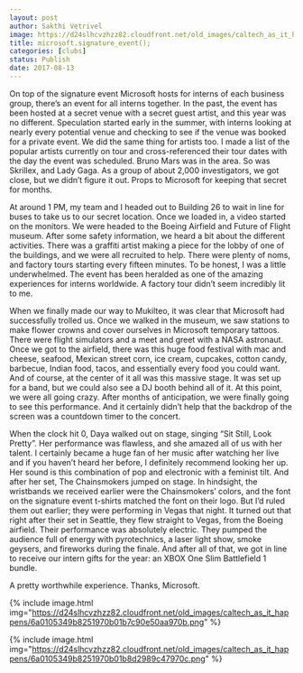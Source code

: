 ```yaml
---
layout: post
author: Sakthi Vetrivel
image: https://d24slhcvzhzz82.cloudfront.net/old_images/caltech_as_it_happens/6a0105349b8251970b01b7c90e5099970b.jpg
title: microsoft.signature_event();
categories: [clubs]
status: Publish
date: 2017-08-13
---
```


On top of the signature event Microsoft hosts for interns of each business group, there’s an event for all interns together. In the past, the event has been hosted at a secret venue with a secret guest artist, and this year was no different. Speculation started early in the summer, with interns looking at nearly every potential venue and checking to see if the venue was booked for a private event. We did the same thing for artists too. I made a list of the popular artists currently on tour and cross-referenced their tour dates with the day the event was scheduled. Bruno Mars was in the area. So was Skrillex, and Lady Gaga. As a group of about 2,000 investigators, we got close, but we didn’t figure it out. Props to Microsoft for keeping that secret for months.

At around 1 PM, my team and I headed out to Building 26 to wait in line for buses to take us to our secret location. Once we loaded in, a video started on the monitors. We were headed to the Boeing Airfield and Future of Flight museum. After some safety information, we heard a bit about the different activities. There was a graffiti artist making a piece for the lobby of one of the buildings, and we were all recruited to help. There were plenty of noms, and factory tours starting every fifteen minutes. To be honest, I was a little underwhelmed. The event has been heralded as one of the amazing experiences for interns worldwide. A factory tour didn’t seem incredibly lit to me.

When we finally made our way to Mukilteo, it was clear that Microsoft had successfully trolled us. Once we walked in the museum, we saw stations to make flower crowns and cover ourselves in Microsoft temporary tattoos. There were flight simulators and a meet and greet with a NASA astronaut. Once we got to the airfield, there was this huge food festival with mac and cheese, seafood, Mexican street corn, ice cream, cupcakes, cotton candy, barbecue, Indian food, tacos, and essentially every food you could want. And of course, at the center of it all was this massive stage. It was set up for a band, but we could also see a DJ booth behind all of it. At this point, we were all going crazy. After months of anticipation, we were finally going to see this performance. And it certainly didn’t help that the backdrop of the screen was a countdown timer to the concert.

When the clock hit 0, Daya walked out on stage, singing “Sit Still, Look Pretty”. Her performance was flawless, and she amazed all of us with her talent. I certainly became a huge fan of her music after watching her live and if you haven’t heard her before, I definitely recommend looking her up. Her sound is this combination of pop and electronic with a feminist tilt. And after her set, The Chainsmokers jumped on stage. In hindsight, the wristbands we received earlier were the Chainsmokers’ colors, and the font on the signature event t-shirts matched the font on their logo. But I’d ruled them out earlier; they were performing in Vegas that night. It turned out that right after their set in Seattle, they flew straight to Vegas, from the Boeing airfield. Their performance was absolutely electric. They pumped the audience full of energy with pyrotechnics, a laser light show, smoke geysers, and fireworks during the finale. And after all of that, we got in line to receive our intern gifts for the year: an XBOX One Slim Battlefield 1 bundle.

A pretty worthwhile experience. Thanks, Microsoft.


{% include image.html img="https://d24slhcvzhzz82.cloudfront.net/old_images/caltech_as_it_happens/6a0105349b8251970b01b7c90e50aa970b.png" %}

{% include image.html img="https://d24slhcvzhzz82.cloudfront.net/old_images/caltech_as_it_happens/6a0105349b8251970b01b8d2989c47970c.png" %}
